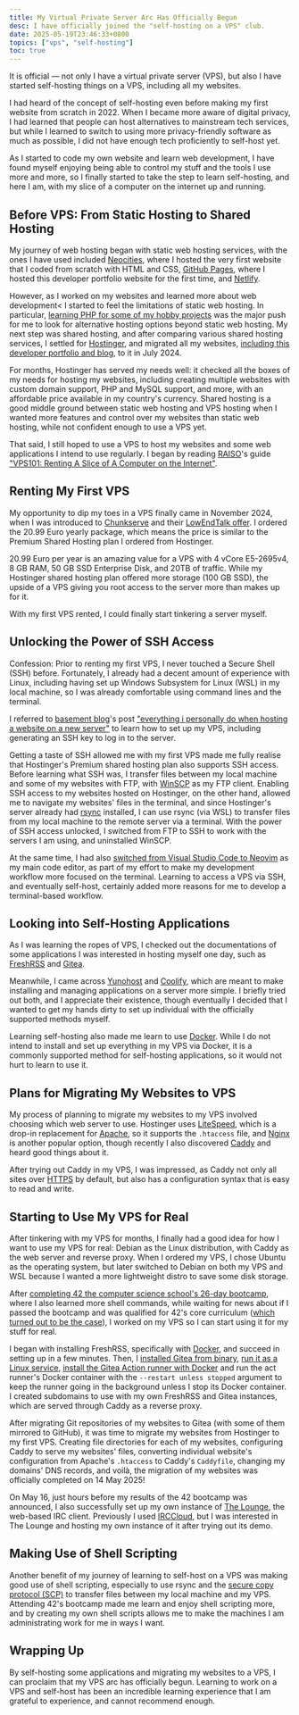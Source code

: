 ```yaml
---
title: My Virtual Private Server Arc Has Officially Begun
desc: I have officially joined the "self-hosting on a VPS" club.
date: 2025-05-19T23:46:33+0800
topics: ["vps", "self-hosting"]
toc: true
---
```

It is official — not only I have a virtual private server (VPS), but also I have started self-hosting things on a VPS, including all my websites.

I had heard of the concept of self-hosting even before making my first website from scratch in 2022. When I became more aware of digital privacy, I had learned that people can host alternatives to mainstream tech services, but while I learned to switch to using more privacy-friendly software as much as possible, I did not have enough tech proficiently to self-host yet.

As I started to code my own website and learn web development, I have found myself enjoying being able to control my stuff and the tools I use more and more, so I finally started to take the step to learn self-hosting, and here I am, with my slice of a computer on the internet up and running.

## Before VPS: From Static Hosting to Shared Hosting

My journey of web hosting began with static web hosting services, with the ones I have used included [Neocities](https://neocities.org/), where I hosted the very first website that I coded from scratch with HTML and CSS, [GitHub Pages](https://pages.github.com/), where I hosted this developer portfolio website for the first time, and [Netlify](https://www.netlify.com/).

However, as I worked on my websites and learned more about web development< I started to feel the limitations of static web hosting. In particular, [learning PHP for some of my hobby projects](2024-07-08-dipping-my-toes-in-php-for-my-hobby-project.md) was the major push for me to look for alternative hosting options beyond static web hosting. My next step was shared hosting, and after comparing various shared hosting services, I settled for [Hostinger](https://www.hostinger.com/my), and migrated all my websites, [including this developer portfolio and blog](2024-07-31-migrating-to-hostinger.md), to it in July 2024.

For months, Hostinger has served my needs well: it checked all the boxes of my needs for hosting my websites, including creating multiple websites with custom domain support, PHP and MySQL support, and more, with an affordable price available in my country's currency. Shared hosting is a good middle ground between static web hosting and VPS hosting when I wanted more features and control over my websites than static web hosting, while not confident enough to use a VPS yet.

That said, I still hoped to use a VPS to host my websites and some web applications I intend to use regularly. I began by reading [RAISO](https://rai.so/)'s guide ["VPS101: Renting A Slice of A Computer on the Internet"](https://rai.so/vps101-renting-a-slice-of-a-computer-on-the-internet/).

## Renting My First VPS

My opportunity to dip my toes in a VPS finally came in November 2024, when I was introduced to [Chunkserve](https://chunkserve.com/) and their [LowEndTalk offer](https://lowendtalk.com/discussion/199333/best-deals-9-99-yr-vps-20-99-yr-4vcpu-8gb-ram-50gb-dedicated-servers-pre-black-friday/). I ordered the 20.99 Euro yearly package, which means the price is similar to the Premium Shared Hosting plan I ordered from Hostinger.

20.99 Euro per year is an amazing value for a VPS with 4 vCore E5-2695v4, 8 GB RAM, 50 GB SSD Enterprise Disk, and 20TB of traffic. While my Hostinger shared hosting plan offered more storage (100 GB SSD), the upside of a VPS giving you root access to the server more than makes up for it.

With my first VPS rented, I could finally start tinkering a server myself.

## Unlocking the Power of SSH Access

Confession: Prior to renting my first VPS, I never touched a Secure Shell (SSH) before. Fortunately, I already had a decent amount of experience with Linux, including having set up Windows Subsystem for Linux (WSL) in my local machine, so I was already comfortable using command lines and the terminal.

I referred to [basement blog](https://blog.basementcommunity.com/)'s post ["everything i personally do when hosting a website on a new server"](https://blog.basementcommunity.com/everything-i-do-when-hosting-a-website/) to learn how to set up my VPS, including generating an SSH key to log in to the server.

Getting a taste of SSH allowed me with my first VPS made me fully realise that Hostinger's Premium shared hosting plan also supports SSH access. Before learning what SSH was, I transfer files between my local machine and some of my websites with FTP, with [WinSCP](https://www.winscp.net/) as my FTP client. Enabling SSH access to my websites hosted on Hostinger, on the other hand, allowed me to navigate my websites' files in the terminal, and since Hostinger's server already had [rsync](https://en.wikipedia.org/wiki/Rsync) installed, I can use rsync (via WSL) to transfer files from my local machine to the remote server via a terminal. With the power of SSH access unlocked, I switched from FTP to SSH to work with the servers I am using, and uninstalled WinSCP.

At the same time, I had also [switched from Visual Studio Code to Neovim](2025-04-03-i-use-neovim-btw.md) as my main code editor, as part of my effort to make my development workflow more focused on the terminal. Learning to access a VPS via SSH, and eventually self-host, certainly added more reasons for me to develop a terminal-based workflow.

## Looking into Self-Hosting Applications

As I was learning the ropes of VPS, I checked out the documentations of some applications I was interested in hosting myself one day, such as [FreshRSS](https://freshrss.org/) and [Gitea](https://gitea.com/).

Meanwhile, I came across [Yunohost](https://yunohost.org/) and [Coolify](https://coolify.io/), which are meant to make installing and managing applications on a server more simple. I briefly tried out both, and I appreciate their existence, though eventually I decided that I wanted to get my hands dirty to set up individual with the officially supported methods myself.

Learning self-hosting also made me learn to use [Docker](https://www.docker.com/). While I do not intend to install and set up everything in my VPS via Docker, it is a commonly supported method for self-hosting applications, so it would not hurt to learn to use it.

## Plans for Migrating My Websites to VPS

My process of planning to migrate my websites to my VPS involved choosing which web server to use. Hostinger uses [LiteSpeed](https://www.litespeedtech.com/products/litespeed-web-server), which is a drop-in replacement for [Apache](https://httpd.apache.org/), so it supports the `.htaccess` file, and [Nginx](https://nginx.org/) is another popular option, though recently I also discovered [Caddy](https://caddyserver.com/) and heard good things about it.

After trying out Caddy in my VPS, I was impressed, as Caddy not only all sites over [HTTPS](https://doesmysiteneedhttps.com/) by default, but also has a configuration syntax that is easy to read and write.

## Starting to Use My VPS for Real

After tinkering with my VPS for months, I finally had a good idea for how I want to use my VPS for real: Debian as the Linux distribution, with Caddy as the web server and reverse proxy. When I ordered my VPS, I chose Ubuntu as the operating system, but later switched to Debian on both my VPS and WSL because I wanted a more lightweight distro to save some disk storage.

After [completing 42 the computer science school's 26-day bootcamp](2025-05-04-42-piscine-completed.md), where I also learned more shell commands, while waiting for news about if I passed the bootcamp and was qualified for 42's core curriculum ([which turned out to be the case](2025-05-16-i-have-passed-42-piscine.md)), I worked on my VPS so I can start using it for my stuff for real.

I began with installing FreshRSS, specifically with [Docker](https://github.com/FreshRSS/FreshRSS/tree/edge/Docker), and succeed in setting up in a few minutes. Then, I [installed Gitea from binary](https://docs.gitea.com/installation/install-from-binary), [run it as a Linux service](https://docs.gitea.com/installation/linux-service), [install the Gitea Action runner with Docker](https://docs.gitea.com/usage/actions/act-runner#install-with-the-docker-image) and run the act runner's Docker container with the `--restart unless stopped` argument to keep the runner going in the background unless I stop its Docker container. I created subdomains to use with my own FreshRSS and Gitea instances, which are served through Caddy as a reverse proxy.

After migrating Git repositories of my websites to Gitea (with some of them mirrored to GitHub), it was time to migrate my websites from Hostinger to my first VPS. Creating file directories for each of my websites, configuring Caddy to serve my websites' files, converting individual website's configuration from Apache's `.htaccess` to Caddy's `Caddyfile`, changing my domains' DNS records, and voilà, the migration of my websites was officially completed on 14 May 2025!

On May 16, just hours before my results of the 42 bootcamp was announced, I also successfully set up my own instance of [The Lounge](https://thelounge.chat/), the web-based IRC client. Previously I used [IRCCloud](https://www.irccloud.com/), but I was interested in The Lounge and hosting my own instance of it after trying out its demo.

## Making Use of Shell Scripting

Another benefit of my journey of learning to self-host on a VPS was making good use of shell scripting, especially to use rsync and the [secure copy protocol (SCP)](https://en.wikipedia.org/wiki/Secure_copy_protocol) to transfer files between my local machine and my VPS. Attending 42's bootcamp made me learn and enjoy shell scripting more, and by creating my own shell scripts allows me to make the machines I am administrating work for me in ways I want.

## Wrapping Up

By self-hosting some applications and migrating my websites to a VPS, I can proclaim that my VPS arc has officially begun. Learning to work on a VPS and self-host has been an incredible learning experience that I am grateful to experience, and cannot recommend enough.
